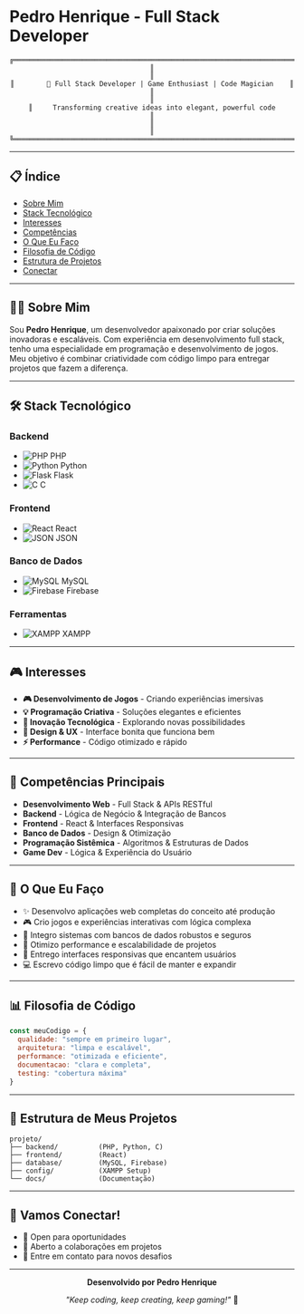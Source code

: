 # Pedro Henrique - Full Stack Developer

<div align="center">

```
╔══════════════════════════════════════════════════════════════════════╗
║                                                                      ║
║        🚀 Full Stack Developer | Game Enthusiast | Code Magician    ║
║                                                                      ║
║     Transforming creative ideas into elegant, powerful code         ║
║                                                                      ║
╚══════════════════════════════════════════════════════════════════════╝
```

</div>

---

## 📋 Índice

- [Sobre Mim](#-sobre-mim)
- [Stack Tecnológico](#-stack-tecnológico)
- [Interesses](#-interesses)
- [Competências](#-competências-principais)
- [O Que Eu Faço](#-o-que-eu-faço)
- [Filosofia de Código](#-filosofia-de-código)
- [Estrutura de Projetos](#-estrutura-de-meus-projetos)
- [Conectar](#-vamos-conectar)

---

## 👨‍💻 Sobre Mim

Sou **Pedro Henrique**, um desenvolvedor apaixonado por criar soluções inovadoras e escaláveis. Com experiência em desenvolvimento full stack, tenho uma especialidade em programação e desenvolvimento de jogos. Meu objetivo é combinar criatividade com código limpo para entregar projetos que fazem a diferença.

---

## 🛠️ Stack Tecnológico

### Backend
- ![PHP](https://img.shields.io/badge/PHP-777BB4?style=flat-square&logo=php&logoColor=white) PHP
- ![Python](https://img.shields.io/badge/Python-3776AB?style=flat-square&logo=python&logoColor=white) Python
- ![Flask](https://img.shields.io/badge/Flask-000000?style=flat-square&logo=flask&logoColor=white) Flask
- ![C](https://img.shields.io/badge/C-A8B9CC?style=flat-square&logo=c&logoColor=white) C

### Frontend
- ![React](https://img.shields.io/badge/React-61DAFB?style=flat-square&logo=react&logoColor=black) React
- ![JSON](https://img.shields.io/badge/JSON-000000?style=flat-square&logo=json&logoColor=white) JSON

### Banco de Dados
- ![MySQL](https://img.shields.io/badge/MySQL-4479A1?style=flat-square&logo=mysql&logoColor=white) MySQL
- ![Firebase](https://img.shields.io/badge/Firebase-FFCA28?style=flat-square&logo=firebase&logoColor=black) Firebase

### Ferramentas
- ![XAMPP](https://img.shields.io/badge/XAMPP-FB7A24?style=flat-square&logo=apachefriends&logoColor=white) XAMPP

---

## 🎮 Interesses

- **🎮 Desenvolvimento de Jogos** - Criando experiências imersivas
- **💡 Programação Criativa** - Soluções elegantes e eficientes
- **🚀 Inovação Tecnológica** - Explorando novas possibilidades
- **🎨 Design & UX** - Interface bonita que funciona bem
- **⚡ Performance** - Código otimizado e rápido

---

## 💪 Competências Principais

- **Desenvolvimento Web** - Full Stack & APIs RESTful
- **Backend** - Lógica de Negócio & Integração de Bancos
- **Frontend** - React & Interfaces Responsivas
- **Banco de Dados** - Design & Otimização
- **Programação Sistêmica** - Algoritmos & Estruturas de Dados
- **Game Dev** - Lógica & Experiência do Usuário

---

## 🎯 O Que Eu Faço

- ✨ Desenvolvo aplicações web completas do conceito até produção
- 🎮 Crio jogos e experiências interativas com lógica complexa
- 🔧 Integro sistemas com bancos de dados robustos e seguros
- 🚀 Otimizo performance e escalabilidade de projetos
- 📱 Entrego interfaces responsivas que encantem usuários
- 💻 Escrevo código limpo que é fácil de manter e expandir

---

## 📊 Filosofia de Código

```javascript
const meuCodigo = {
  qualidade: "sempre em primeiro lugar",
  arquitetura: "limpa e escalável",
  performance: "otimizada e eficiente",
  documentacao: "clara e completa",
  testing: "cobertura máxima"
}
```

---

## 📁 Estrutura de Meus Projetos

```
projeto/
├── backend/          (PHP, Python, C)
├── frontend/         (React)
├── database/         (MySQL, Firebase)
├── config/           (XAMPP Setup)
└── docs/             (Documentação)
```

---

## 🔗 Vamos Conectar!

- 💼 Open para oportunidades
- 🤝 Aberto a colaborações em projetos
- 📧 Entre em contato para novos desafios

---

<div align="center">

**Desenvolvido por Pedro Henrique**

*"Keep coding, keep creating, keep gaming!"* 🚀

</div>
